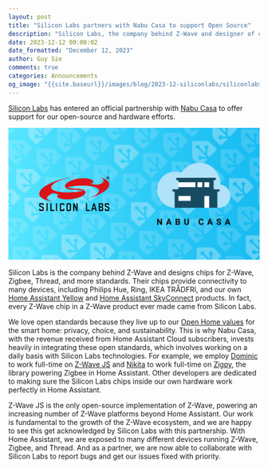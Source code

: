 ```yaml
---
layout: post
title: "Silicon Labs partners with Nabu Casa to support Open Source"
description: "Silicon Labs, the company behind Z-Wave and designer of chips used in Z-Wave, Zigbee, Thread, and more, has entered an official partnership with Nabu Casa. Our work is fundamental to the growth of the Z-Wave ecosystem, and we are happy to see this get acknowledged by Silicon Labs with this partnership. As a partner, we are now able to collaborate with Silicon Labs to report bugs and get our issues fixed with priority."
date: 2023-12-12 00:00:02
date_formatted: "December 12, 2023"
author: Guy Sie
comments: true
categories: Announcements
og_image: "{{site.baseurl}}/images/blog/2023-12-siliconlabs/siliconlabs-og.png"
---
```


[Silicon Labs](https://www.silabs.com/) has entered an official partnership with [Nabu Casa](https://www.nabucasa.com/) to offer support for our open-source and hardware efforts.

![Silicon Labs and Nabu Casa](/images/blog/2023-12-siliconlabs/siliconlabs-og.png)

Silicon Labs is the company behind Z-Wave and designs chips for Z-Wave, Zigbee, Thread, and more standards. Their chips provide connectivity to many devices, including Philips Hue, Ring, IKEA TRÅDFRI, and our own [Home Assistant Yellow](/yellow) and [Home Assistant SkyConnect](/skyconnect) products. In fact, every Z-Wave chip in a Z-Wave product ever made came from Silicon Labs.

We love open standards because they live up to our [Open Home values](https://www.home-assistant.io/blog/2021/12/23/the-open-home/) for the smart home: privacy, choice, and sustainability. This is why Nabu Casa, with the revenue received from Home Assistant Cloud subscribers, invests heavily in integrating these open standards, which involves working on a daily basis with Silicon Labs technologies. For example, we employ [Dominic](https://github.com/alcalzone) to work full-time on [Z-Wave JS](https://github.com/zwave-js) and [Nikita](https://github.com/puddly) to work full-time on [Zigpy](https://github.com/zigpy/zigpy), the library powering Zigbee in Home Assistant. Other developers are dedicated to making sure the Silicon Labs chips inside our own hardware work perfectly in Home Assistant.

Z-Wave JS is the only open-source implementation of Z-Wave, powering an increasing number of Z-Wave platforms beyond Home Assistant. Our work is fundamental to the growth of the Z-Wave ecosystem, and we are happy to see this get acknowledged by Silicon Labs with this partnership. With Home Assistant, we are exposed to many different devices running Z-Wave, Zigbee, and Thread. And as a partner, we are now able to collaborate with Silicon Labs to report bugs and get our issues fixed with priority.

